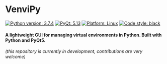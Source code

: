# VenviPy

[![Python version: 3.7.4](https://img.shields.io/badge/Python-3.7.4-blue.svg)](https://python.org) [![PyQt: 5.13](https://img.shields.io/badge/PyQt-5.13-blue.svg)](https://pypi.org/project/PyQt5) [![Platform: Linux](https://img.shields.io/badge/Platform-Linux-blue.svg)](https://github.com/sinusphi/venvipy) [![Code style: black](https://img.shields.io/badge/code%20style-black-000000.svg)](https://github.com/ambv/black)

#### A lightweight GUI for managing virtual environments in Python. Built with Python and PyQt5.

*(this repository is currently in development, contributions are very welcome)*
